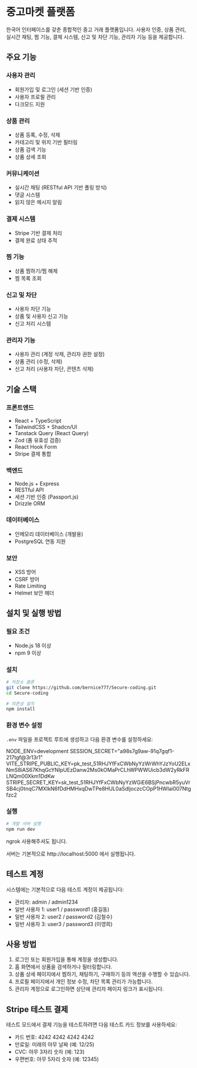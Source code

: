 # 중고마켓 플랫폼

한국어 인터페이스를 갖춘 종합적인 중고 거래 플랫폼입니다. 사용자 인증, 상품 관리, 실시간 채팅, 찜 기능, 결제 시스템, 신고 및 차단 기능, 관리자 기능 등을 제공합니다.

## 주요 기능

### 사용자 관리
- 회원가입 및 로그인 (세션 기반 인증)
- 사용자 프로필 관리
- 다크모드 지원

### 상품 관리
- 상품 등록, 수정, 삭제
- 카테고리 및 위치 기반 필터링
- 상품 검색 기능
- 상품 상세 조회

### 커뮤니케이션
- 실시간 채팅 (RESTful API 기반 폴링 방식)
- 댓글 시스템
- 읽지 않은 메시지 알림

### 결제 시스템
- Stripe 기반 결제 처리
- 결제 완료 상태 추적

### 찜 기능
- 상품 찜하기/찜 해제
- 찜 목록 조회

### 신고 및 차단
- 사용자 차단 기능
- 상품 및 사용자 신고 기능
- 신고 처리 시스템

### 관리자 기능
- 사용자 관리 (계정 삭제, 관리자 권한 설정)
- 상품 관리 (수정, 삭제)
- 신고 처리 (사용자 차단, 콘텐츠 삭제)

## 기술 스택

### 프론트엔드
- React + TypeScript
- TailwindCSS + Shadcn/UI
- Tanstack Query (React Query)
- Zod (폼 유효성 검증)
- React Hook Form
- Stripe 결제 통합

### 백엔드
- Node.js + Express
- RESTful API
- 세션 기반 인증 (Passport.js)
- Drizzle ORM

### 데이터베이스
- 인메모리 데이터베이스 (개발용)
- PostgreSQL 연동 지원

### 보안
- XSS 방어
- CSRF 방어
- Rate Limiting
- Helmet 보안 헤더

## 설치 및 실행 방법

### 필요 조건
- Node.js 18 이상
- npm 9 이상

### 설치

```bash
# 저장소 클론
git clone https://github.com/bernice777/Secure-coding.git
cd Secure-coding

# 의존성 설치
npm install
```

### 환경 변수 설정
`.env` 파일을 프로젝트 루트에 생성하고 다음 환경 변수를 설정하세요:

NODE_ENV=development
SESSION_SECRET="a98s7g9aw-91q7gqf1-217tgf@3r13r1"
VITE_STRIPE_PUBLIC_KEY=pk_test_51RHJYfFxCWbNyYzWrWhYJzYoU2ELxNmS8iAS67KhqGcYNIpUEzDanw2Ms0kOMaPrCLhWPWWUicb3dW2yRkFRLNQm00Xkm1DdKw
STRIPE_SECRET_KEY=sk_test_51RHJYfFxCWbNyYzWGiE6BSjPncwbR5yuVrSB4cj0tnqC7MXIkN6fDdHMHxqDwTPe8HUL0aSdljoczcCOpP1HWIai007Ntgfzc2


### 실행

```bash
# 개발 서버 실행
npm run dev
```

ngrok 사용해주셔도 됩니다.

서버는 기본적으로 http://localhost:5000 에서 실행됩니다.

## 테스트 계정

시스템에는 기본적으로 다음 테스트 계정이 제공됩니다:

- 관리자: admin / admin1234
- 일반 사용자 1: user1 / password1 (홍길동)
- 일반 사용자 2: user2 / password2 (김철수)
- 일반 사용자 3: user3 / password3 (이영희)

## 사용 방법

1. 로그인 또는 회원가입을 통해 계정을 생성합니다.
2. 홈 화면에서 상품을 검색하거나 필터링합니다.
3. 상품 상세 페이지에서 찜하기, 채팅하기, 구매하기 등의 액션을 수행할 수 있습니다.
4. 프로필 페이지에서 개인 정보 수정, 차단 목록 관리가 가능합니다.
5. 관리자 계정으로 로그인하면 상단에 관리자 페이지 링크가 표시됩니다.

## Stripe 테스트 결제

테스트 모드에서 결제 기능을 테스트하려면 다음 테스트 카드 정보를 사용하세요:

- 카드 번호: 4242 4242 4242 4242
- 만료일: 미래의 아무 날짜 (예: 12/25)
- CVC: 아무 3자리 숫자 (예: 123)
- 우편번호: 아무 5자리 숫자 (예: 12345)

